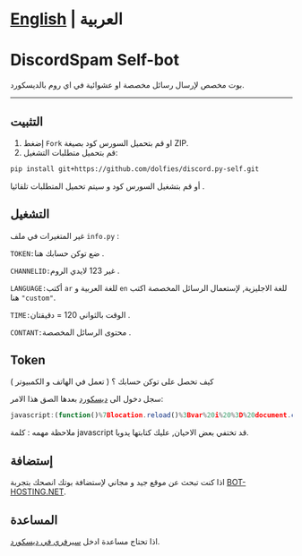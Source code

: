
# [English](https://github.com/m2k7m/DiscordSpam) | العربية 

# DiscordSpam Self-bot

بوت مخصص لإرسال رسائل مخصصة او عشوائية في اي روم بالديسكورد.
___

## التثبيت

1. إضغط `Fork` او قم بتحميل السورس كود بصيغة ZIP.
2. قم بتحميل متطلبات التشغيل:

```bash
pip install git+https://github.com/dolfies/discord.py-self.git
```
أو قم بتشغيل السورس كود و سيتم تحميل المتطلبات تلقائيا .

## التشغيل

غير المتغيرات في ملف  `info.py` :


`TOKEN:`ضع توكن حسابك هنا .

`CHANNELID:`غير 123 لايدي الروم .

`LANGUAGE:`أكتب `ar` للغة العربية و `en` للغة الاجليزية, لإستعمال الرسائل المخصصة اكتب هنا  `"custom"`.

`TIME:`الوقت بالثواني 120 = دقيقتان .

`CONTANT:`محتوى الرسائل المخصصة .


## Token 

كيف تحصل على توكن حسابك ؟  ( تعمل في الهاتف و الكمبيوتر )

سجل دخول الى [ديسكورد](https://discord.com/login) بعدها الصق هذا الامر:

``` javascript
javascript:(function()%7Blocation.reload()%3Bvar%20i%20%3D%20document.createElement('iframe')%3Bdocument.body.appendChild(i)%3Bdocument.write(i.contentWindow.localStorage.token)%7D)()
```
ملاحظة مهمه : كلمة javascript قد تختفي بعض الاحيان, عليك كتابتها يدويا.

## إستضافة

اذا كنت تبحث عن موقع جيد و مجاني لإستضافة بوتك انصحك بتجربة [BOT-HOSTING.NET](https://bot-hosting.net/?aff=1203278055229882418). 

## المساعدة

اذا تحتاج مساعدة ادخل [سيرفري في ديسكورد](https://discord.gg/93PrMAHeB4).


